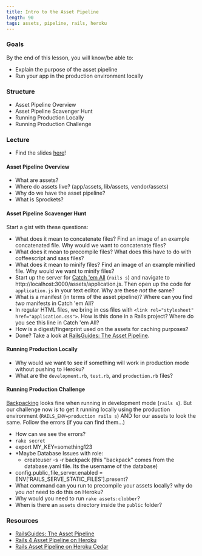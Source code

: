 ```yaml
---
title: Intro to the Asset Pipeline
length: 90
tags: assets, pipeline, rails, heroku
---
```


### Goals

By the end of this lesson, you will know/be able to:

* Explain the purpose of the asset pipeline
* Run your app in the production environment locally

### Structure

* Asset Pipeline Overview
* Asset Pipeline Scavenger Hunt
* Running Production Locally
* Running Production Challenge

### Lecture

* Find the slides [here](https://www.dropbox.com/s/910ifbqmy22l7ua/intro-asset-pipeline.pdf?dl=0)!

#### Asset Pipeline Overview

* What are assets?
* Where do assets live? (app/assets, lib/assets, vendor/assets)
* Why do we have the asset pipeline?
* What is Sprockets?

#### Asset Pipeline Scavenger Hunt

Start a gist with these questions:

* What does it mean to concatenate files? Find an image of an example concatenated file. Why would we want to concatenate files?
* What does it mean to precompile files? What does this have to do with coffeescript and sass files?
* What does it mean to minify files? Find an image of an example minified file. Why would we want to minify files?
* Start up the server for [Catch 'em All](https://github.com/rwarbelow/catch-em-all) (`rails s`) and navigate to http://localhost:3000/assets/application.js. Then open up the code for `application.js` in your text editor. Why are these *not* the same?
* What is a manifest (in terms of the asset pipeline)? Where can you find *two* manifests in Catch 'em All?
* In regular HTML files, we bring in css files with `<link rel="stylesheet" href="application.css">`. How is this done in a Rails project? Where do you see this line in Catch 'em All?
* How is a digest/fingerprint used on the assets for caching purposes?
* Done? Take a look at [RailsGuides: The Asset Pipeline](http://guides.rubyonrails.org/asset_pipeline.html).

#### Running Production Locally

* Why would we want to see if something will work in production mode without pushing to Heroku?
* What are the `development.rb`, `test.rb`, and `production.rb` files?

#### Running Production Challenge

[Backpacking](https://github.com/turingschool/backpacking) looks fine when running in development mode (`rails s`). But our challenge now is to get it running locally using the production environment (`RAILS_ENV=production rails s`) AND for our assets to look the same. Follow the errors (if you can find them...)

* How can we see the errors?
* `rake secret`
* export MY_KEY=something123
* *Maybe Database Issues with role:
  * createuser -s -r backpack (this "backpack" comes from the database.yaml file. Its the username of the database)
* config.public_file_server.enabled = ENV['RAILS_SERVE_STATIC_FILES'].present?
* What command can you run to precompile your assets locally? why do you *not* need to do this on Heroku?
* Why would you need to run `rake assets:clobber`?
* When is there an `assets` directory inside the `public` folder?

### Resources

* [RailsGuides: The Asset Pipeline](http://guides.rubyonrails.org/asset_pipeline.html)
* [Rails 4 Asset Pipeline on Heroku](https://devcenter.heroku.com/articles/rails-4-asset-pipeline)
* [Rails Asset Pipeline on Heroku Cedar](https://devcenter.heroku.com/articles/rails-asset-pipeline)
